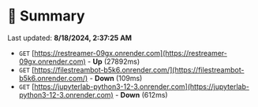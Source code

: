 # 📖 Summary
Last updated: **8/18/2024, 2:37:25 AM**

- `GET` [https://restreamer-09gx.onrender.com](https://restreamer-09gx.onrender.com) - **Up** (27892ms)
- `GET` [https://filestreambot-b5k6.onrender.com/](https://filestreambot-b5k6.onrender.com/) - **Down** (109ms)
- `GET` [https://jupyterlab-python3-12-3.onrender.com](https://jupyterlab-python3-12-3.onrender.com) - **Down** (612ms)
